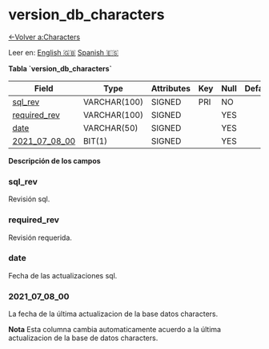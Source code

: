 ﻿# version\_db\_characters

[<-Volver a:Characters](database-characters)

Leer en: [English :gb:](../version_db_characters) [Spanish :es:](version_db_characters)

**Tabla \`version\_db\_characters\`**

| Field              | Type         | Attributes | Key | Null | Default | Extra | Comment |
| ------------------ | ------------ | ---------- | --- | ---- | ------- | ----- | ------- |
| [sql_rev][1]       | VARCHAR(100) | SIGNED     | PRI | NO   |         |       |         |
| [required_rev][2]  | VARCHAR(100) | SIGNED     |     | YES  |         |       |         |
| [date][3]          | VARCHAR(50)  | SIGNED     |     | YES  |         |       |         |
| [2021_07_08_00][4] | BIT(1)       | SIGNED     |     | YES  |         |       |         |

[1]: #sqlrev
[2]: #requiredrev
[3]: #date
[4]: #2021070800

**Descripción de los campos**

### sql\_rev

Revisión sql.

### required\_rev

Revisión requerida.

### date 

Fecha de las actualizaciones sql.

### 2021\_07\_08\_00

La fecha de la última actualizacion de la base datos characters.

**Nota** Esta columna cambia automaticamente acuerdo a la última actualizacion de la base de datos characters.
